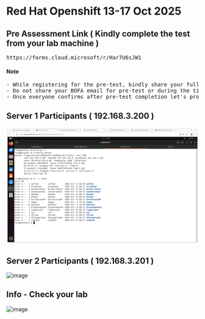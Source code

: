 # Red Hat Openshift 13-17 Oct 2025

## Pre Assessment Link ( Kindly complete the test from your lab machine ) 
<pre>
https://forms.cloud.microsoft/r/Har7U6sJW1
</pre>

#### Note
<pre>
- While registering for the pre-test, kindly share your full name so that your L&D will be able to recognize you
- Do not share your BOFA email for pre-test or during the time for any reason
- Once everyone confirms after pre-test completion let's proceed with the training
</pre>


## Server 1 Participants ( 192.168.3.200 )
![server1](server1.png)

## Server 2 Participants ( 192.168.3.201 )
<img width="1920" height="1168" alt="image" src="https://github.com/user-attachments/assets/f8fc29ef-37be-443e-a12e-071957edaa9d" />


## Info - Check your lab
<img width="1920" height="1168" alt="image" src="https://github.com/user-attachments/assets/8dd2b8b3-625b-457d-906e-582d529f1ce7" />
